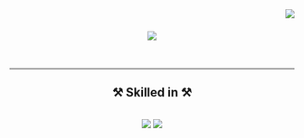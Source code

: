 <img align="right" src="https://visitor-badge.laobi.icu/badge?page_id=ayaanmurshedkhan.ayaanmurshedkhan" />

<h1 align="center">
    <img src="https://readme-typing-svg.herokuapp.com/?font=Righteous&size=35&center=true&vCenter=true&width=500&height=70&duration=4000&lines=Hi+There!+👋;+I'm+Ayaan+Murshed+Khan!;" />
</h1>

<br/>
 
<hr/>
 
<h2 align="center">⚒️ Skilled in ⚒️</h2>
<br/>
<div align="center">
    <img src="https://skillicons.dev/icons?i=html,css,vscode,github,git" />
    <img src="https://skillicons.dev/icons?i=javascript,c,java" /><br>
</div>
